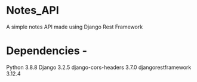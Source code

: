 # Notes_API
A simple notes API made using Django Rest Framework


# Dependencies -
Python              3.8.8
Django              3.2.5
django-cors-headers 3.7.0
djangorestframework 3.12.4
